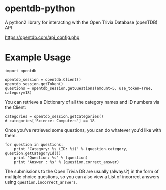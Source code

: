 # opentdb-python
A python2 library for interacting with the Open Trivia Database (openTDB) API

https://opentdb.com/api_config.php

# Example Usage

    import opentdb
    
    opentdb_session = opentdb.Client()
    opentdb_session.getToken()
    questions = opentdb_session.getQuestions(amount=5, use_token=True, category=18)

You can retrieve a Dictionary of all the category names and ID numbers via the Client:

    categories = opentdb_session.getCategories()
    # categories['Science: Computers'] == 18

Once you've retrieved some questions, you can do whatever you'd like with them.

    for question in questions:
        print 'Category: %s (ID: %i)' % (question.category, question.getCategoryId())
        print 'Question: %s' % (question)
        print 'Answer : %s' % (question.correct_answer)

The submissions to the Open Trivia DB are usually (always?) in the form of multiple choice questions,
so you can also view a List of incorrect answers using `question.incorrect_answers`.
